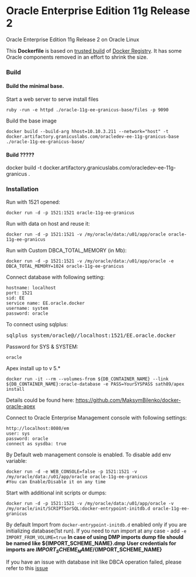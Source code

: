 Oracle Enterprise Edition 11g Release 2
============================

Oracle Enterprise Edition 11g Release 2 on Oracle Linux

This **Dockerfile** is based on [trusted build](https://registry.hub.docker.com/u/sath89/oracle-ee-11g/) of [Docker Registry](https://registry.hub.docker.com/). It has some Oracle components removed in an effort to shrink the size.

### Build
#### Build the minimal base.
Start a web server to serve install files

    ruby -run -e httpd ./oracle-11g-ee-granicus-base/files -p 9090
Build the base image

    docker build --build-arg hhost=10.10.3.211 --network="host" -t docker.artifactory.granicuslabs.com/oracledev-ee-11g-granicus-base ./oracle-11g-ee-granicus-base/

#### Build ?????

   docker build -t docker.artifactory.granicuslabs.com/oracledev-ee-11g-granicus .

### Installation

Run with 1521 opened:

    docker run -d -p 1521:1521 oracle-11g-ee-granicus

Run with data on host and reuse it:

    docker run -d -p 1521:1521 -v /my/oracle/data:/u01/app/oracle oracle-11g-ee-granicus

Run with Custom DBCA_TOTAL_MEMORY (in Mb):

    docker run -d -p 1521:1521 -v /my/oracle/data:/u01/app/oracle -e DBCA_TOTAL_MEMORY=1024 oracle-11g-ee-granicus

Connect database with following setting:

    hostname: localhost
    port: 1521
    sid: EE
    service name: EE.oracle.docker
    username: system
    password: oracle

To connect using sqlplus:

<pre>
sqlplus system/oracle@//localhost:1521/EE.oracle.docker
</pre>

Password for SYS & SYSTEM:

    oracle

Apex install up to v 5.*

    docker run -it --rm --volumes-from ${DB_CONTAINER_NAME} --link ${DB_CONTAINER_NAME}:oracle-database -e PASS=YourSYSPASS sath89/apex install
Details could be found here: https://github.com/MaksymBilenko/docker-oracle-apex

Connect to Oracle Enterprise Management console with following settings:

    http://localhost:8080/em
    user: sys
    password: oracle
    connect as sysdba: true

By Default web management console is enabled. To disable add env variable:

    docker run -d -e WEB_CONSOLE=false -p 1521:1521 -v /my/oracle/data:/u01/app/oracle oracle-11g-ee-granicus
    #You can Enable/Disable it on any time

Start with additional init scripts or dumps:

    docker run -d -p 1521:1521 -v /my/oracle/data:/u01/app/oracle -v /my/oracle/init/SCRIPTSorSQL:docker-entrypoint-initdb.d oracle-11g-ee-granicus
By default Import from `docker-entrypoint-initdb.d` enabled only if you are initializing database(1st run). If you need to run import at any case - add `-e IMPORT_FROM_VOLUME=true`
**In case of using DMP imports dump file should be named like ${IMPORT_SCHEME_NAME}.dmp**
**User credentials for imports are  ${IMPORT_SCHEME_NAME}/${IMPORT_SCHEME_NAME}**

If you have an issue with database init like DBCA operation failed, please refer to this [issue](https://github.com/MaksymBilenko/docker-oracle-11g/issues/16)
